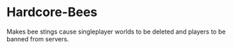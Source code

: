 # Hardcore-Bees
 Makes bee stings cause singleplayer worlds to be deleted and players to be banned from servers.
